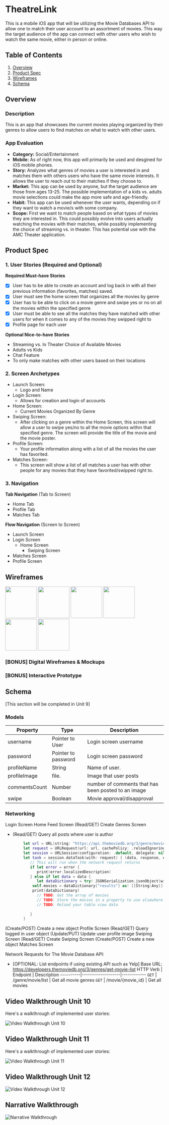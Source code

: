 # TheatreLink
This is a mobile iOS app that will be utilizing the Movie Databases API to allow one to match their user account to an assortment of movies. This way the target audience of the app can connect with other users who wish to watch the same movie, either in person or online. 

## Table of Contents
1. [Overview](#Overview)
1. [Product Spec](#Product-Spec)
1. [Wireframes](#Wireframes)
2. [Schema](#Schema)

## Overview
### Description
This is an app that showcases the current movies playing organized by their genres to allow users to find matches on what to watch with other users.

### App Evaluation
- **Category:** Social/Entertainment 
- **Mobile:** As of right now, this app will primarily be used and desgined for iOS mobile phones. 
- **Story:** Analyzes what genres of movies a user is interested in and matches them with others users who have the same movie interests. It allows the user to reach out to their matches if they choose to.
- **Market:** This app can be used by anyone, but the target audience are those from ages 13-25. The possible implementation of a kids vs. adults movie selections could make the app more safe and age-friendly. 
- **Habit:** This app can be used whenever the user wants, depending on if they want to watch a movie/s with some company.
- **Scope:** First we want to match people based on what types of movies they are interested in. This could possibly evolve into users actually watching the movies with their matches, while possibly implementing the choice of streaming vs. in theater. This has potential use with the AMC Theater application.

## Product Spec

### 1. User Stories (Required and Optional)

**Required Must-have Stories**

- [x] User has to be able to create an account and log back in with all their previous information (favorites, matches) saved.
- [x] User must see the home screen that organizes all the movies by genre
- [x] User has to be able to click on a movie genre and swipe yes or no on all the movies within the specified genre
- [x] User must be able to see all the matches they have matched with other users for when it comes to any of the movies they swipped right to
- [x] Profile page for each user

**Optional Nice-to-have Stories**
* Streaming vs. In Theater Choice of Available Movies
* Adults vs Kids 
* Chat Feature
* To only make matches with other users based on their locations

### 2. Screen Archetypes

* Launch Screen: 
  * Logo and Name 
* Login Screen: 
  * Allows for creation and login of accounts
* Home Screen: 
  * Current Movies Organized By Genre
* Swiping Screen: 
  * After clicking on a genre within the Home Screen, this screen will allow a user to swipe yes/no to all the movie options within that specified genre. The screen will provide the title of the movie and the movie poster.
* Profile Screen: 
  * Your profile information along with a list of all the movies the user has favorited.
* Matches Screen: 
  * This screen will show a list of all matches a user has with other people for any movies that they have favorited/swipped right to.

### 3. Navigation

**Tab Navigation** (Tab to Screen)

* Home Tab
* Profile Tab
* Matches Tab

**Flow Navigation** (Screen to Screen)

* Launch Screen
* Login Screen
   * Home Screen
     * Swiping Screen
* Matches Screen
* Profile Screen

## Wireframes
<img src="https://github.com/https-github-com-TheatreLink/TheatreLink/blob/main/wireframes/launchScreen.png" width=100>   <img src="https://github.com/https-github-com-TheatreLink/TheatreLink/blob/main/wireframes/loginScreen.png" width=100>   <img src="https://github.com/https-github-com-TheatreLink/TheatreLink/blob/main/wireframes/homeScreen.png" width=100>   <img src="https://github.com/https-github-com-TheatreLink/TheatreLink/blob/main/wireframes/swippingScreen.png" width=100>  <img src="https://github.com/https-github-com-TheatreLink/TheatreLink/blob/main/wireframes/matchesScreen.png" width=100>  <img src="https://github.com/https-github-com-TheatreLink/TheatreLink/blob/main/wireframes/profileScreen.png" width=100>


### [BONUS] Digital Wireframes & Mockups

### [BONUS] Interactive Prototype

## Schema 
[This section will be completed in Unit 9]

### Models
 | Property      | Type     | Description |
   | ------------- | -------- | ------------|
   | username      | Pointer to User    | Login screen username |
   | password      | Pointer to password| Login screen password |
   | profileName   | String             | Name of user.         |
   | profileImage  | file.              | Image that user posts |
   | commentsCount | Number             | number of comments that has been posted to an image |
   | swipe         | Boolean            | Movie approval/disapproval  |

### Networking
Login Screen
Home Feed Screen
(Read/GET) Create Genres Screen
- (Read/GET) Query all posts where user is author
```swift
        let url = URL(string: "https://api.themoviedb.org/3/genre/movie/list?api_key=a07e22bc18f5cb106bfe4cc1f83ad8ed&language=en-U")!
        let request = URLRequest(url: url, cachePolicy: .reloadIgnoringLocalCacheData, timeoutInterval: 10)
        let session = URLSession(configuration: .default, delegate: nil, delegateQueue: OperationQueue.main)
        let task = session.dataTask(with: request) { (data, response, error) in
           // This will run when the network request returns
           if let error = error {
              print(error.localizedDescription)
           } else if let data = data {
              let dataDictionary = try! JSONSerialization.jsonObject(with: data, options: []) as! [String: Any]
            self.movies = dataDictionary["results"] as! [[String:Any]]
            print(dataDictionary)
              // TODO: Get the array of movies
              // TODO: Store the movies in a property to use elsewhere
              // TODO: Reload your table view data
 
           }
        }
```
(Create/POST) Create a new object
Profile Screen
(Read/GET) Query logged in user object
(Update/PUT) Update user profile image
Swiping Screen 
(Read/GET) Create Swiping Screen 
(Create/POST) Create a new object 
Matches Screen 

Network Requests for The Movie Database API:

- [OPTIONAL: List endpoints if using existing API such as Yelp]
Base URL: https://developers.themoviedb.org/3/genres/get-movie-list
HTTP Verb | Endpoint | Description
   ----------|-------------------|------------
    `GET`    | /genre/movie/list | Get all movie genres
    `GET`    | /movie/{movie_id} | Get all movies


## Video Walkthrough Unit 10

Here's a walkthrough of implemented user stories:

<img src='http://g.recordit.co/HRIs26BANe.gif' width='' alt='Video Walkthrough Unit 10' />

## Video Walkthrough Unit 11

Here's a walkthrough of implemented user stories:

<img src='http://g.recordit.co/VGafz7y6bF.gif' width='' alt='Video Walkthrough Unit 11' />

## Video Walkthrough Unit 12
<img src='http://g.recordit.co/SmFADlVNEo.gif' width='' alt='Video Walkthrough Unit 12' />

## Narrative Walkthrough
<img src = 'narrative walkthrough.mov' width = '' alt='Narrative Walkthrough' />





